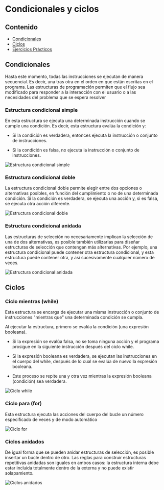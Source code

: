 # Condicionales y ciclos

## Contenido
- [Condicionales](#condicionales)
- [Ciclos](#ciclos)
- [Ejercicios Prácticos](#ejercicios-prácticos)

## Condicionales
Hasta este momento, todas las instrucciones se ejecutan de manera secuencial. Es decir, una tras otra en el orden en que están escritas en el programa. Las estructuras de programación permiten que el flujo sea modificado para responder a la interacción con el usuario o a las necesidades del problema que se espera resolver

### Estructura condicional simple
En esta estructura se ejecuta una determinada instrucción cuando se cumple una condición. Es decir, esta estructura evalúa la condición y:

- Si la condición es verdadera, entonces ejecuta la instrucción o conjunto de instrucciones.

- Si la condición es falsa, no ejecuta la instrucción o conjunto de instrucciones.

<img src="https://github.com/Ingenieria-Electrica-UdeA/banco_imagenes/raw/main/presentaciones/estructura-condicional-simple.png" alt="Estructura condicional simple">

### Estructura condicional doble
La estructura condicional doble permite elegir entre dos opciones o alternativas posibles, en función del cumplimiento o no de una determinada condición. Si la condición es verdadera, se ejecuta una acción y, si es falsa, se ejecuta otra acción diferente.

<img src="https://github.com/Ingenieria-Electrica-UdeA/banco_imagenes/raw/main/presentaciones/estructura-condicional-doble.png" alt="Estructura condicional doble">

### Estructura condicional anidada
Las estructuras de selección no necesariamente implican la selección de una de dos alternativas, es posible también utilizarlas para diseñar estructuras de selección que contengan más alternativas. Por ejemplo, una estructura condicional puede contener otra estructura condicional, y esta estructura puede contener otra, y así sucesivamente cualquier número de veces.

<img src="https://github.com/Ingenieria-Electrica-UdeA/banco_imagenes/raw/main/presentaciones/estructura-condicional-anidada.png" alt="Estructura condicional anidada">


## Ciclos

### Ciclo mientras (while)
Esta estructura se encarga de ejecutar una misma instrucción o conjunto de instrucciones "mientras que" una determinada condición se cumpla.

Al ejecutar la estructura, primero se evalúa la condición (una expresión booleana). 

- Si la expresión se evalúa falsa, no se toma ninguna acción y el programa prosigue en la siguiente instrucción después del ciclo while.

- Si la expresión booleana es verdadera, se ejecutan las instrucciones en el cuerpo del while, después de lo cual se evalúa de nuevo la expresión booleana. 

- Este proceso se repite una y otra vez mientras la expresión booleana (condición) sea verdadera.

<img src="https://github.com/Ingenieria-Electrica-UdeA/banco_imagenes/raw/main/presentaciones/ciclo-while.png" alt="Ciclo while">

### Ciclo para (for)
Esta estructura ejecuta las acciones del cuerpo del bucle un número especificado de veces y de modo automático

<img src="https://github.com/Ingenieria-Electrica-UdeA/banco_imagenes/raw/main/presentaciones/ciclo-for.png" alt="Ciclo for">

### Ciclos anidados
De igual forma que se pueden anidar estructuras de selección, es posible insertar un bucle dentro de otro. Las reglas para construir estructuras repetitivas anidadas son iguales en ambos casos: la estructura interna debe estar incluida totalmente dentro de la externa y no puede existir solapamiento.

<img src="https://github.com/Ingenieria-Electrica-UdeA/banco_imagenes/raw/main/presentaciones/ciclos-anidados.png" alt="Ciclos anidados">
